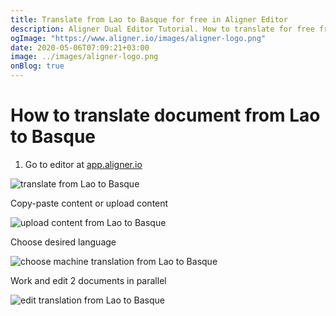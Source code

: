 ```yaml
---
title: Translate from Lao to Basque for free in Aligner Editor
description: Aligner Dual Editor Tutorial. How to translate for free from Lao to Basque. Aligner is multilingual document management platform. 
ogImage: "https://www.aligner.io/images/aligner-logo.png"
date: 2020-05-06T07:09:21+03:00
image: ../images/aligner-logo.png
onBlog: true
---
```


# How to translate document from Lao to Basque

1. Go to editor at [app.aligner.io](https://app.aligner.io "Aligner App web page")

![translate from Lao to Basque](../aligner-blank-editor.png "translate from Lao to Basque")

Copy-paste content or upload content

![upload content from Lao to Basque](../aligner-uploaded-document.png "upload content from Lao to Basque")

Choose desired language

![choose machine translation from Lao to Basque](../aligner-language-dropdown.png "choose machine translation from Lao to Basque")

Work and edit 2 documents in parallel

![edit translation from Lao to Basque](../aligner-double-sitded-editor.png "edit translation from Lao to Basque")

